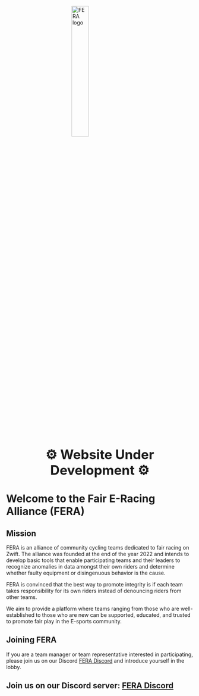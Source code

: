<img 
    style="display: block;
           margin-left: auto;
           margin-right: auto;
           width: 30%;"
    src="https://fair-e-racing-alliance.github.io/images/FERA_640x320.png" 
    alt="FERA logo" />

<div align="center" style="text-align:center;font-size:2.5em;font-weight:bold;">
    ⚙ Website Under Development ⚙
</div>

# Welcome to the Fair E-Racing Alliance (FERA)
## Mission
FERA is an alliance of community cycling teams dedicated to fair racing on Zwift. The alliance was founded at the end of the year 2022 and intends to develop basic tools that enable participating teams and their leaders to recognize anomalies in data amongst their own riders and determine whether faulty equipment or disingenuous behavior is the cause. 

FERA is convinced that the best way to promote integrity is if each team takes responsibility for its own riders instead of denouncing riders from other teams. 

We aim to provide a platform where teams ranging from those who are well-established to those who are new can be supported, educated, and trusted to promote fair play in the E-sports community.

## Joining FERA
If you are a team manager or team representative interested in participating, please join us on our Discord [FERA Discord](https://discord.gg/WW7hpp7TQh) and introduce yourself in the lobby.

## Join us on our Discord server: [FERA Discord](https://discord.gg/WW7hpp7TQh)
